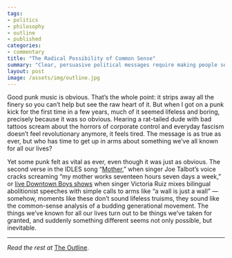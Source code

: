 ```yaml
---
tags:
- politics
- philosophy
- outline
- published
categories:
- commentary
title: "The Radical Possibility of Common Sense"
summary: "Clear, persuasive political messages require making people see the obvious."
layout: post
image: /assets/img/outline.jpg
---
```

Good punk music is obvious. That’s the whole point: it strips away all the finery so you can’t help but see the raw heart of it. But when I got on a punk kick for the first time in a few years, much of it seemed lifeless and boring, precisely because it was so obvious. Hearing a rat-tailed dude with bad tattoos scream about the horrors of corporate control and everyday fascism doesn’t feel revolutionary anymore, it feels tired. The message is as true as ever, but who has time to get up in arms about something we’ve all known for all our lives?

Yet some punk felt as vital as ever, even though it was just as obvious. The second verse in the IDLES song “[Mother](https://www.youtube.com/watch?v=BuQG6_evFc8),” when singer Joe Talbot’s voice cracks screaming “my mother works seventeen hours seven days a week,” or [live Downtown Boys shows](https://www.youtube.com/watch?v=AMpukdjCUHw) when singer Victoria Ruiz mixes bilingual abolitionist speeches with simple calls to arms like “a wall is just a wall” — somehow, moments like these don’t sound lifeless truisms, they sound like the common-sense analysis of a budding generational movement. The things we’ve known for all our lives turn out to be things we’ve taken for granted, and suddenly something different seems not only possible, but inevitable.

---

_Read the rest at_ [The Outline](https://theoutline.com/post/7294/common-sense-political-thinking).
